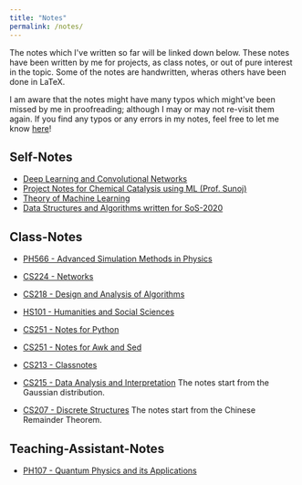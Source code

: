 ```yaml
---
title: "Notes"
permalink: /notes/
---
```


The notes which I've written so far will be linked down below. These notes have been written by me for projects, as class notes, or out of pure interest in the topic. Some of the notes are handwritten, wheras others have been done in LaTeX.

I am aware that the notes might have many typos which might've been missed by me in proofreading; although I may or may not re-visit them again. If you find any typos or any errors in my notes, feel free to let me know [here](https://docs.google.com/forms/d/e/1FAIpQLSfg5K7Who3oHfU4l4fgulXwf8h9csXvU88QPf83HDsMjE65XA/viewform?usp=sf_link)!

## Self-Notes

- [Deep Learning and Convolutional Networks](/notes/soc2021)
- [Project Notes for Chemical Catalysis using ML (Prof. Sunoj)](/notes/chemcat)
- [Theory of Machine Learning](/notes/toml/)
- [Data Structures and Algorithms written for SoS-2020](/notes/sos2020/)

## Class-Notes

- [PH566 - Advanced Simulation Methods in Physics]({{site.baseurl}}/pdfs/PH566.pdf)
- [CS224 - Networks](/notes/cs224/)
- [CS218 - Design and Analysis of Algorithms](/notes/cs218)
- [HS101 - Humanities and Social Sciences](/notes/hs101)

- [CS251 - Notes for Python](/notes/cs251py/)
- [CS251 - Notes for Awk and Sed](/notes/cs251a_bash/)
- [CS213 - Classnotes](/notes/cs213cn/)
- [CS215 - Data Analysis and Interpretation]({{site.baseurl}}/pdfs/CS215.pdf) 
  The notes start from the Gaussian distribution.
- [CS207 - Discrete Structures]({{site.baseurl}}/pdfs/CS207.pdf) 
  The notes start from the Chinese Remainder Theorem.

## Teaching-Assistant-Notes

- [PH107 - Quantum Physics and its Applications](/notes/ph107/)